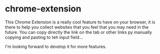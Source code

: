 # chrome-extension
This Chrome Extension is a really cool feature to have on your browser,
it is there to help you collect websites that you feel that you may need
in the future. 
You can copy directly the link on the tab or other links py manually copying 
and pasting to teh input field...

I'm looking forward to develop it for more features.
